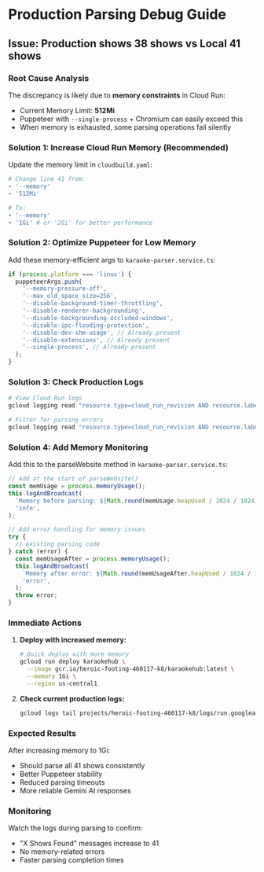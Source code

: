 # Production Parsing Debug Guide

## Issue: Production shows 38 shows vs Local 41 shows

### Root Cause Analysis

The discrepancy is likely due to **memory constraints** in Cloud Run:

- Current Memory Limit: **512Mi**
- Puppeteer with `--single-process` + Chromium can easily exceed this
- When memory is exhausted, some parsing operations fail silently

### Solution 1: Increase Cloud Run Memory (Recommended)

Update the memory limit in `cloudbuild.yaml`:

```yaml
# Change line 41 from:
- '--memory'
- '512Mi'

# To:
- '--memory'
- '1Gi' # or '2Gi' for better performance
```

### Solution 2: Optimize Puppeteer for Low Memory

Add these memory-efficient args to `karaoke-parser.service.ts`:

```typescript
if (process.platform === 'linux') {
  puppeteerArgs.push(
    '--memory-pressure-off',
    '--max_old_space_size=256',
    '--disable-background-timer-throttling',
    '--disable-renderer-backgrounding',
    '--disable-backgrounding-occluded-windows',
    '--disable-ipc-flooding-protection',
    '--disable-dev-shm-usage', // Already present
    '--disable-extensions', // Already present
    '--single-process', // Already present
  );
}
```

### Solution 3: Check Production Logs

```bash
# View Cloud Run logs
gcloud logging read "resource.type=cloud_run_revision AND resource.labels.service_name=karaokehub" --limit=50 --format="table(timestamp,textPayload)"

# Filter for parsing errors
gcloud logging read "resource.type=cloud_run_revision AND resource.labels.service_name=karaokehub AND textPayload:\"Error parsing\"" --limit=20
```

### Solution 4: Add Memory Monitoring

Add this to the parseWebsite method in `karaoke-parser.service.ts`:

```typescript
// Add at the start of parseWebsite()
const memUsage = process.memoryUsage();
this.logAndBroadcast(
  `Memory before parsing: ${Math.round(memUsage.heapUsed / 1024 / 1024)}MB heap, ${Math.round(memUsage.rss / 1024 / 1024)}MB RSS`,
  'info',
);

// Add error handling for memory issues
try {
  // existing parsing code
} catch (error) {
  const memUsageAfter = process.memoryUsage();
  this.logAndBroadcast(
    `Memory after error: ${Math.round(memUsageAfter.heapUsed / 1024 / 1024)}MB heap, ${Math.round(memUsageAfter.rss / 1024 / 1024)}MB RSS`,
    'error',
  );
  throw error;
}
```

### Immediate Actions

1. **Deploy with increased memory:**

   ```bash
   # Quick deploy with more memory
   gcloud run deploy karaokehub \
     --image gcr.io/heroic-footing-460117-k8/karaokehub:latest \
     --memory 1Gi \
     --region us-central1
   ```

2. **Check current production logs:**
   ```bash
   gcloud logs tail projects/heroic-footing-460117-k8/logs/run.googleapis.com%2Fstderr --filter="resource.type=cloud_run_revision"
   ```

### Expected Results

After increasing memory to 1Gi:

- Should parse all 41 shows consistently
- Better Puppeteer stability
- Reduced parsing timeouts
- More reliable Gemini AI responses

### Monitoring

Watch the logs during parsing to confirm:

- "X Shows Found" messages increase to 41
- No memory-related errors
- Faster parsing completion times
